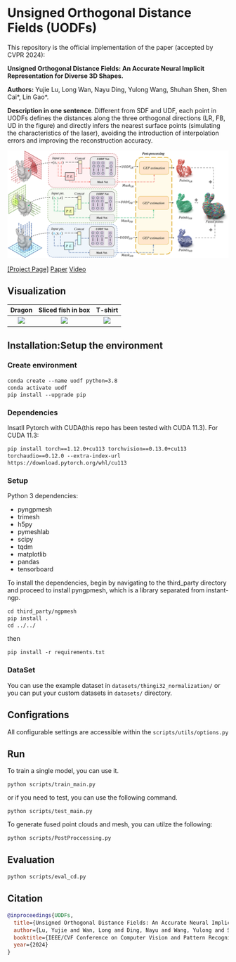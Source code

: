 # Unsigned Orthogonal Distance Fields (UODFs)

This repository is the official implementation of the paper (accepted by CVPR 2024): 

**Unsigned Orthogonal Distance Fields: An Accurate Neural Implicit Representation for Diverse 3D Shapes.**

**Authors:** Yujie Lu, Long Wan, Nayu Ding, Yulong Wang, Shuhan Shen, Shen Cai*, Lin Gao*.

**Description in one sentence**. Different from SDF and UDF, each point in UODFs defines the distances along the three orthogonal directions (LR, FB, UD in the figure) and directly infers the nearest surface points (simulating the characteristics of the laser), avoiding the introduction of interpolation errors and improving the reconstruction accuracy.

![alt text](assets/architecture_figure.png)


[[Project Page]](http://www.cscvlab.com/research/UODFs/index.html) [Paper](https://arxiv.org/abs/2403.01414) [Video](https://www.bilibili.com/video/BV19f421d77S/) 



## Visualization

| Dragon | Sliced fish in box | T-shirt |
| :----: | :----: | :----: |
| ![](assets/Dragon_new.gif) | ![](assets/Sliced_fish_in_box_new.gif) | ![](assets/978_Tshirt_new.gif) |



## Installation:Setup the environment
### Create environment
```
conda create --name uodf python=3.8
conda activate uodf
pip install --upgrade pip
```
### Dependencies
Insatll Pytorch with CUDA(this repo has been tested with CUDA 11.3).
For CUDA 11.3:
```
pip install torch==1.12.0+cu113 torchvision==0.13.0+cu113 torchaudio==0.12.0 --extra-index-url https://download.pytorch.org/whl/cu113
```

### Setup

Python 3 dependencies:
- pyngpmesh
- trimesh
- h5py
- pymeshlab
- scipy
- tqdm
- matplotlib
- pandas
- tensorboard

To install the dependencies, begin by navigating to the third_party directory and proceed to install pyngpmesh, which is a library separated from instant-ngp.
```
cd third_party/ngpmesh
pip install .
cd ../../
```
then
```
pip install -r requirements.txt
```

### DataSet
You can use the example dataset in  `datasets/thingi32_normalization/` or you can put your custom datasets in `datasets/` directory.


## Configrations
All configurable settings are accessible within the `scripts/utils/options.py`

## Run
To train a single model, you can use it.
```
python scripts/train_main.py
```
or if you need to test, you can use the following command.
```
python scripts/test_main.py
```
To generate fused point clouds and mesh, you can utilze the following:
```
python scripts/PostProccessing.py
```


## Evaluation
```
python scripts/eval_cd.py
```

## Citation

```bibtex
@inproceedings{UODFs,
  title={Unsigned Orthogonal Distance Fields: An Accurate Neural Implicit Representation for Diverse 3D Shapes},
  author={Lu, Yujie and Wan, Long and Ding, Nayu and Wang, Yulong and Shen, Shuhan and Cai, Shen and Gao, Lin},
  booktitle={IEEE/CVF Conference on Computer Vision and Pattern Recognition (CVPR)},
  year={2024}
}
```






